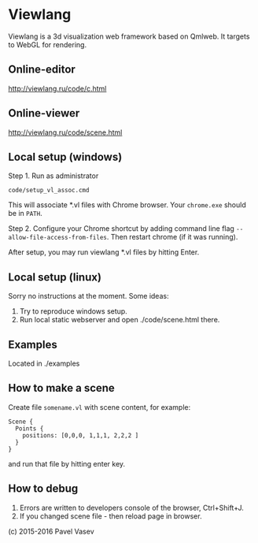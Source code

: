# Viewlang

Viewlang is a 3d visualization web framework based on Qmlweb. It targets to WebGL for rendering.

## Online-editor
http://viewlang.ru/code/c.html

## Online-viewer
http://viewlang.ru/code/scene.html

## Local setup (windows)

Step 1. Run as administrator
```
code/setup_vl_assoc.cmd
```
This will associate *.vl files with Chrome browser. Your `chrome.exe` should be in `PATH`.

Step 2. Configure your Chrome shortcut by adding command line flag `--allow-file-access-from-files`.
Then restart chrome (if it was running).

After setup, you may run viewlang *.vl files by hitting Enter.

## Local setup (linux)
Sorry no instructions at the moment. Some ideas:

1. Try to reproduce windows setup.
2. Run local static webserver and open ./code/scene.html there.

## Examples
Located in ./examples

## How to make a scene

Create file `somename.vl` with scene content, for example:
```
Scene {
  Points {
    positions: [0,0,0, 1,1,1, 2,2,2 ]
  }
}
```
and run that file by hitting enter key.

## How to debug
1. Errors are written to developers console of the browser, Ctrl+Shift+J.
2. If you changed scene file - then reload page in browser.

(с) 2015-2016 Pavel Vasev
